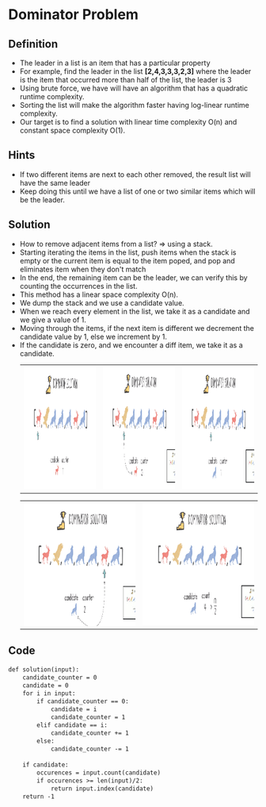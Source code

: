 # Dominator Problem

## Definition
- The leader in a list is an item that has a particular property
- For example, find the leader in the list **[2,4,3,3,3,2,3]** where the leader is the item that occurred more than half of the list, the leader is 3
- Using brute force, we have will have an algorithm that has a quadratic runtime complexity.
- Sorting the list will make the algorithm faster having log-linear runtime complexity.
- Our target is to find a solution with linear time complexity O(n) and constant space complexity O(1).

## Hints
- If two different items are next to each other removed, the result list will have the same leader
- Keep doing this until we have a list of one or two similar items which will be the leader.

## Solution
- How to remove adjacent items from a list? => using a stack.
- Starting iterating the items in the list, push items when the stack is empty or the current item is equal to the item poped, and pop and eliminates item when they don't match
- In the end, the remaining item can be the leader, we can verify this by counting the occurrences in the list.
- This method has a linear space complexity O(n).
- We dump the stack and we use a candidate value.
- When we reach every element in the list, we take it as a candidate and we give a value of 1.
- Moving through the items, if the next item is different we decrement the candidate value by 1, else we increment by 1.
- If the candidate is zero, and we encounter a diff item, we take it as a candidate.
    <table>
        <tr>
            <td><img src="./img/dominator-1.png" width="400" height="250" alt="1"></td>
            <td><img src="./img/dominator-2.png" width="400" height="250" alt="2"></td>
            <td><img src="./img/dominator-3.png" width="400" height="250" alt="3"></td>
        </tr>
    </table>
    <table>
        <tr>
            <td><img src="./img/dominator-4.png" width="600" height="250" alt="4"></td>
            <td><img src="./img/dominator-5.png" width="600" height="250" alt="5"></td>
        </tr>
    </table>

## Code
    def solution(input):
        candidate_counter = 0
        candidate = 0
        for i in input:
            if candidate_counter == 0:
                candidate = i
                candidate_counter = 1
            elif candidate == i:
                candidate_counter += 1
            else:
                candidate_counter -= 1
        
        if candidate:
            occurences = input.count(candidate)
            if occurences >= len(input)/2:
                return input.index(candidate)
        return -1